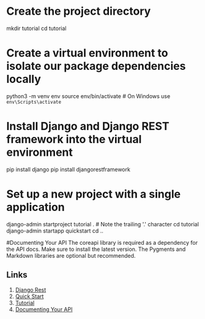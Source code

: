 # Create the project directory
mkdir tutorial
cd tutorial

# Create a virtual environment to isolate our package dependencies locally
python3 -m venv env
source env/bin/activate  # On Windows use `env\Scripts\activate`

# Install Django and Django REST framework into the virtual environment
pip install django
pip install djangorestframework

# Set up a new project with a single application
django-admin startproject tutorial .  # Note the trailing '.' character
cd tutorial
django-admin startapp quickstart
cd ..

#Documenting Your API
The coreapi library is required as a dependency for the API docs. Make sure to install the latest version. The Pygments and Markdown libraries are optional but recommended.


## Links
1. [Django Rest](https://www.django-rest-framework.org/)
2. [Quick Start](https://www.django-rest-framework.org/tutorial/quickstart/)
3. [Tutorial](https://www.django-rest-framework.org/tutorial/1-serialization/)
4. [Documenting Your API](https://www.django-rest-framework.org/topics/documenting-your-api/)